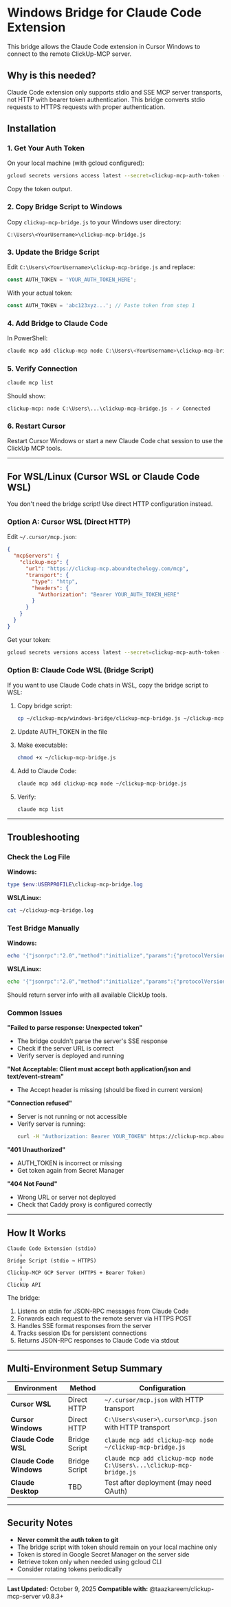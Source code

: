 # Windows Bridge for Claude Code Extension

This bridge allows the Claude Code extension in Cursor Windows to connect to the remote ClickUp-MCP server.

## Why is this needed?

Claude Code extension only supports stdio and SSE MCP server transports, not HTTP with bearer token authentication. This bridge converts stdio requests to HTTPS requests with proper authentication.

## Installation

### 1. Get Your Auth Token

On your local machine (with gcloud configured):

```bash
gcloud secrets versions access latest --secret=clickup-mcp-auth-token --project=abound-infr
```

Copy the token output.

### 2. Copy Bridge Script to Windows

Copy `clickup-mcp-bridge.js` to your Windows user directory:
```
C:\Users\<YourUsername>\clickup-mcp-bridge.js
```

### 3. Update the Bridge Script

Edit `C:\Users\<YourUsername>\clickup-mcp-bridge.js` and replace:
```javascript
const AUTH_TOKEN = 'YOUR_AUTH_TOKEN_HERE';
```

With your actual token:
```javascript
const AUTH_TOKEN = 'abc123xyz...'; // Paste token from step 1
```

### 4. Add Bridge to Claude Code

In PowerShell:
```powershell
claude mcp add clickup-mcp node C:\Users\<YourUsername>\clickup-mcp-bridge.js
```

### 5. Verify Connection

```powershell
claude mcp list
```

Should show:
```
clickup-mcp: node C:\Users\...\clickup-mcp-bridge.js - ✓ Connected
```

### 6. Restart Cursor

Restart Cursor Windows or start a new Claude Code chat session to use the ClickUp MCP tools.

---

## For WSL/Linux (Cursor WSL or Claude Code WSL)

You don't need the bridge script! Use direct HTTP configuration instead.

### Option A: Cursor WSL (Direct HTTP)

Edit `~/.cursor/mcp.json`:

```json
{
  "mcpServers": {
    "clickup-mcp": {
      "url": "https://clickup-mcp.aboundtechology.com/mcp",
      "transport": {
        "type": "http",
        "headers": {
          "Authorization": "Bearer YOUR_AUTH_TOKEN_HERE"
        }
      }
    }
  }
}
```

Get your token:
```bash
gcloud secrets versions access latest --secret=clickup-mcp-auth-token --project=abound-infr
```

### Option B: Claude Code WSL (Bridge Script)

If you want to use Claude Code chats in WSL, copy the bridge script to WSL:

1. Copy bridge script:
   ```bash
   cp ~/clickup-mcp/windows-bridge/clickup-mcp-bridge.js ~/clickup-mcp-bridge.js
   ```

2. Update AUTH_TOKEN in the file

3. Make executable:
   ```bash
   chmod +x ~/clickup-mcp-bridge.js
   ```

4. Add to Claude Code:
   ```bash
   claude mcp add clickup-mcp node ~/clickup-mcp-bridge.js
   ```

5. Verify:
   ```bash
   claude mcp list
   ```

---

## Troubleshooting

### Check the Log File

**Windows:**
```powershell
type $env:USERPROFILE\clickup-mcp-bridge.log
```

**WSL/Linux:**
```bash
cat ~/clickup-mcp-bridge.log
```

### Test Bridge Manually

**Windows:**
```powershell
echo '{"jsonrpc":"2.0","method":"initialize","params":{"protocolVersion":"2024-11-05","capabilities":{},"clientInfo":{"name":"test","version":"1.0"}},"id":1}' | node C:\Users\<YourUsername>\clickup-mcp-bridge.js
```

**WSL/Linux:**
```bash
echo '{"jsonrpc":"2.0","method":"initialize","params":{"protocolVersion":"2024-11-05","capabilities":{},"clientInfo":{"name":"test","version":"1.0"}},"id":1}' | node ~/clickup-mcp-bridge.js
```

Should return server info with all available ClickUp tools.

### Common Issues

**"Failed to parse response: Unexpected token"**
- The bridge couldn't parse the server's SSE response
- Check if the server URL is correct
- Verify server is deployed and running

**"Not Acceptable: Client must accept both application/json and text/event-stream"**
- The Accept header is missing (should be fixed in current version)

**"Connection refused"**
- Server is not running or not accessible
- Verify server is running:
  ```bash
  curl -H "Authorization: Bearer YOUR_TOKEN" https://clickup-mcp.aboundtechology.com/health
  ```

**"401 Unauthorized"**
- AUTH_TOKEN is incorrect or missing
- Get token again from Secret Manager

**"404 Not Found"**
- Wrong URL or server not deployed
- Check that Caddy proxy is configured correctly

---

## How It Works

```
Claude Code Extension (stdio)
    ↓
Bridge Script (stdio → HTTPS)
    ↓
ClickUp-MCP GCP Server (HTTPS + Bearer Token)
    ↓
ClickUp API
```

The bridge:
1. Listens on stdin for JSON-RPC messages from Claude Code
2. Forwards each request to the remote server via HTTPS POST
3. Handles SSE format responses from the server
4. Tracks session IDs for persistent connections
5. Returns JSON-RPC responses to Claude Code via stdout

---

## Multi-Environment Setup Summary

| Environment | Method | Configuration |
|-------------|--------|---------------|
| **Cursor WSL** | Direct HTTP | `~/.cursor/mcp.json` with HTTP transport |
| **Cursor Windows** | Direct HTTP | `C:\Users\<user>\.cursor\mcp.json` with HTTP transport |
| **Claude Code WSL** | Bridge Script | `claude mcp add clickup-mcp node ~/clickup-mcp-bridge.js` |
| **Claude Code Windows** | Bridge Script | `claude mcp add clickup-mcp node C:\Users\...\clickup-mcp-bridge.js` |
| **Claude Desktop** | TBD | Test after deployment (may need OAuth) |

---

## Security Notes

- **Never commit the auth token to git**
- The bridge script with token should remain on your local machine only
- Token is stored in Google Secret Manager on the server side
- Retrieve token only when needed using gcloud CLI
- Consider rotating tokens periodically

---

**Last Updated:** October 9, 2025
**Compatible with:** @taazkareem/clickup-mcp-server v0.8.3+
